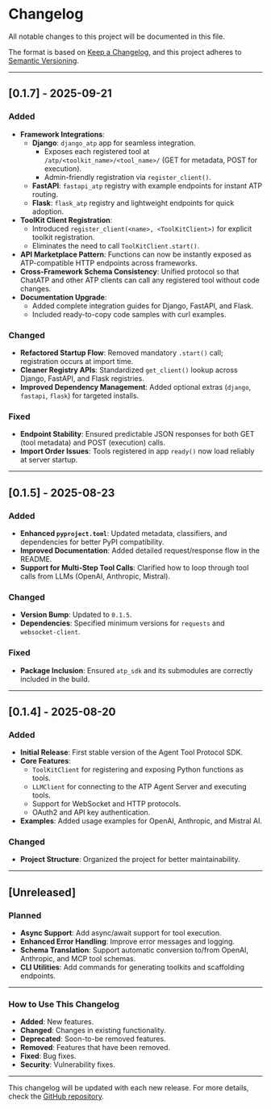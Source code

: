 # Changelog

All notable changes to this project will be documented in this file.

The format is based on [Keep a Changelog](https://keepachangelog.com/en/1.0.0/),
and this project adheres to [Semantic Versioning](https://semver.org/spec/v2.0.0.html).

---

## **[0.1.7] - 2025-09-21**

### Added
- **Framework Integrations**:  
  - **Django**: `django_atp` app for seamless integration.  
    - Exposes each registered tool at `/atp/<toolkit_name>/<tool_name>/` (GET for metadata, POST for execution).  
    - Admin-friendly registration via `register_client()`.  
  - **FastAPI**: `fastapi_atp` registry with example endpoints for instant ATP routing.  
  - **Flask**: `flask_atp` registry and lightweight endpoints for quick adoption.
- **ToolKit Client Registration**:  
  - Introduced `register_client(<name>, <ToolKitClient>)` for explicit toolkit registration.
  - Eliminates the need to call `ToolKitClient.start()`.
- **API Marketplace Pattern**: Functions can now be instantly exposed as ATP-compatible HTTP endpoints across frameworks.
- **Cross-Framework Schema Consistency**: Unified protocol so that ChatATP and other ATP clients can call any registered tool without code changes.
- **Documentation Upgrade**:  
  - Added complete integration guides for Django, FastAPI, and Flask.
  - Included ready-to-copy code samples with curl examples.

### Changed
- **Refactored Startup Flow**: Removed mandatory `.start()` call; registration occurs at import time.
- **Cleaner Registry APIs**: Standardized `get_client()` lookup across Django, FastAPI, and Flask registries.
- **Improved Dependency Management**: Added optional extras (`django`, `fastapi`, `flask`) for targeted installs.

### Fixed
- **Endpoint Stability**: Ensured predictable JSON responses for both GET (tool metadata) and POST (execution) calls.
- **Import Order Issues**: Tools registered in app `ready()` now load reliably at server startup.

---

## **[0.1.5] - 2025-08-23**

### Added
- **Enhanced `pyproject.toml`**: Updated metadata, classifiers, and dependencies for better PyPI compatibility.
- **Improved Documentation**: Added detailed request/response flow in the README.
- **Support for Multi-Step Tool Calls**: Clarified how to loop through tool calls from LLMs (OpenAI, Anthropic, Mistral).

### Changed
- **Version Bump**: Updated to `0.1.5`.
- **Dependencies**: Specified minimum versions for `requests` and `websocket-client`.

### Fixed
- **Package Inclusion**: Ensured `atp_sdk` and its submodules are correctly included in the build.

---

## **[0.1.4] - 2025-08-20**

### Added
- **Initial Release**: First stable version of the Agent Tool Protocol SDK.
- **Core Features**:
  - `ToolKitClient` for registering and exposing Python functions as tools.
  - `LLMClient` for connecting to the ATP Agent Server and executing tools.
  - Support for WebSocket and HTTP protocols.
  - OAuth2 and API key authentication.
- **Examples**: Added usage examples for OpenAI, Anthropic, and Mistral AI.

### Changed
- **Project Structure**: Organized the project for better maintainability.

---

## **[Unreleased]**

### Planned
- **Async Support**: Add async/await support for tool execution.
- **Enhanced Error Handling**: Improve error messages and logging.
- **Schema Translation**: Support automatic conversion to/from OpenAI, Anthropic, and MCP tool schemas.
- **CLI Utilities**: Add commands for generating toolkits and scaffolding endpoints.

---

### How to Use This Changelog
- **Added**: New features.
- **Changed**: Changes in existing functionality.
- **Deprecated**: Soon-to-be removed features.
- **Removed**: Features that have been removed.
- **Fixed**: Bug fixes.
- **Security**: Vulnerability fixes.

---

This changelog will be updated with each new release. For more details, check the [GitHub repository](https://github.com/sam-14uel/Agent-Tool-Protocol).
